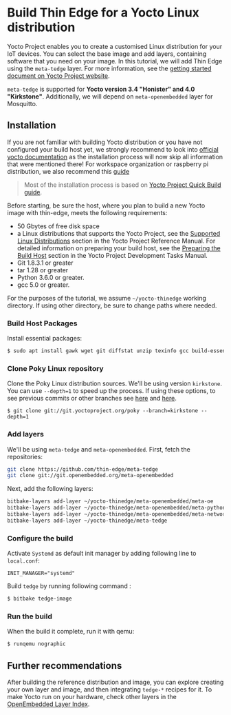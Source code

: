 # Build Thin Edge for a Yocto Linux distribution

Yocto Project enables you to create a customised Linux distribution for your IoT devices. You can select the base image
and add layers, containing software that you need on your image. In this tutorial, we will add Thin Edge using the
`meta-tedge` layer. For more information, see the [getting started document on Yocto Project
website](https://www.yoctoproject.org/software-overview/).


`meta-tedge` is supported for **Yocto version 3.4 "Honister" and 4.0 "Kirkstone"**. Additionally, we will depend on `meta-openembedded`
layer for Mosquitto.

## Installation

If you are not familiar with building Yocto distribution or you have not configured your build host yet, we strongly
recommend to look into [official yocto documentation](https://docs.yoctoproject.org/brief-yoctoprojectqs/index.html)
as the installation process will now skip all information that were mentioned there! For workspace organization or
raspberry pi distribution, we also recommend this [guide](https://github.com/jynik/ready-set-yocto)

> Most of the installation process is based on [Yocto Project Quick Build
guide](https://docs.yoctoproject.org/brief-yoctoprojectqs/index.html).

Before starting, be sure the host, where you plan to build a new Yocto image with thin-edge, meets the following
requirements:

- 50 Gbytes of free disk space
- a Linux distributions that supports the Yocto Project, see the [Supported Linux
Distributions](https://docs.yoctoproject.org/4.0.4/ref-manual/system-requirements.html#supported-linux-distributions)
section in the Yocto Project Reference Manual. For detailed information on preparing your build host, see the [Preparing
the Build Host](https://docs.yoctoproject.org/4.0.4/dev-manual/start.html#preparing-the-build-host) section in the Yocto
Project Development Tasks Manual.
- Git 1.8.3.1 or greater
- tar 1.28 or greater
- Python 3.6.0 or greater.
- gcc 5.0 or greater.

For the purposes of the tutorial, we assume `~/yocto-thinedge` working directory. If using other directory, be sure to
change paths where needed.

### Build Host Packages

Install essential packages:

```bash
$ sudo apt install gawk wget git diffstat unzip texinfo gcc build-essential chrpath socat cpio python3 python3-pip python3-pexpect xz-utils debianutils iputils-ping python3-git python3-jinja2 libegl1-mesa libsdl1.2-dev pylint3 xterm python3-subunit mesa-common-dev zstd liblz4-tool
```

### Clone Poky Linux repository

Clone the Poky Linux distribution sources. We'll be using version `kirkstone`. You can use `--depth=1` to speed up the
process. If using these options, to see previous commits or other branches see
[here](https://stackoverflow.com/questions/29270058/how-to-fetch-all-git-history-after-i-clone-the-repo-with-depth-1)
and [here](https://stackoverflow.com/questions/17714159/how-do-i-undo-a-single-branch-clone).

```
$ git clone git://git.yoctoproject.org/poky --branch=kirkstone --depth=1
```

### Add layers

We'll be using `meta-tedge` and `meta-openembedded`. First, fetch the repositories:

```bash
git clone https://github.com/thin-edge/meta-tedge
git clone git://git.openembedded.org/meta-openembedded
```

Next, add the following layers:

```bash
bitbake-layers add-layer ~/yocto-thinedge/meta-openembedded/meta-oe
bitbake-layers add-layer ~/yocto-thinedge/meta-openembedded/meta-python
bitbake-layers add-layer ~/yocto-thinedge/meta-openembedded/meta-networking
bitbake-layers add-layer ~/yocto-thinedge/meta-tedge

```

### Configure the build

Activate `Systemd` as default init manager by adding following line to `local.conf`:

```
INIT_MANAGER="systemd"
```

Build `tedge` by running following command :

```bash
$ bitbake tedge-image
```

### Run the build

When the build it complete, run it with qemu:

```bash
$ runqemu nographic
```

## Further recommendations

After building the reference distribution and image, you can explore creating your own layer and image, and then
integrating `tedge-*` recipes for it. To make Yocto run on your hardware, check other layers in the [OpenEmbedded Layer
Index](https://layers.openembedded.org/layerindex/branch/master/layers/).
